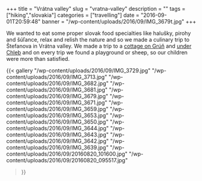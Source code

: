 +++
title = "Vrátna valley"
slug = "vratna-valley"
description = ""
tags = ["hiking","slovakia"]
categories = ["travelling"]
date = "2016-09-01T20:59:48"
banner = "/wp-content/uploads/2016/09/IMG_3679t.jpg"
+++

We wanted to eat some proper slovak food specialties like halušky, pirohy and šúľance, relax and relish the nature and so we made a culinary trip to Štefanova in Vrátna valley.
We made a trip to a <a href="http://en.chatanagruni.sk/" target="_blank">cottage on Grúň</a> and <a
href="http://www.chatachleb.sk/" target="_blank">under Chleb</a> and on every trip we found a
playground or sheep, so our children were more than satisfied.

{{< gallery
    "/wp-content/uploads/2016/09/IMG_3729.jpg"
    "/wp-content/uploads/2016/09/IMG_3713.jpg"
    "/wp-content/uploads/2016/09/IMG_3682.jpg"
    "/wp-content/uploads/2016/09/IMG_3681.jpg"
    "/wp-content/uploads/2016/09/IMG_3679.jpg"
    "/wp-content/uploads/2016/09/IMG_3671.jpg"
    "/wp-content/uploads/2016/09/IMG_3659.jpg"
    "/wp-content/uploads/2016/09/IMG_3653.jpg"
    "/wp-content/uploads/2016/09/IMG_3650.jpg"
    "/wp-content/uploads/2016/09/IMG_3644.jpg"
    "/wp-content/uploads/2016/09/IMG_3643.jpg"
    "/wp-content/uploads/2016/09/IMG_3642.jpg"
    "/wp-content/uploads/2016/09/IMG_3639.jpg"
    "/wp-content/uploads/2016/09/20160820_101600.jpg"
    "/wp-content/uploads/2016/09/20160820_095517.jpg"
>}}

